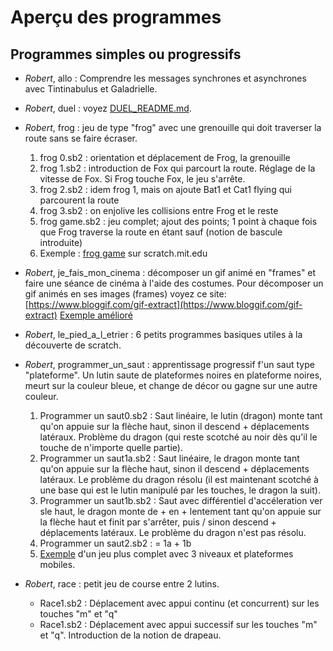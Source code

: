 # Aperçu des programmes
## Programmes simples ou progressifs

- _Robert_, allo&nbsp;: Comprendre les messages synchrones et asynchrones avec Tintinabulus et Galadrielle.

- _Robert_, duel&nbsp;: voyez  [DUEL\_README.md](https://github.com/TechiesLab/scratch/blob/master/programmes/duel/DUEL_README.md).

- _Robert_, frog&nbsp;: jeu de type "frog" avec une grenouille qui doit traverser la route sans se faire écraser.
	1. frog 0.sb2&nbsp;: orientation et déplacement de Frog, la grenouille
	1. frog 1.sb2&nbsp;: introduction de Fox qui parcourt la route. Réglage de la vitesse de Fox. Si Frog touche Fox, le jeu s'arrête.
	1. frog 2.sb2&nbsp;: idem frog 1, mais on ajoute Bat1 et Cat1 flying qui parcourent la route
	1. frog 3.sb2&nbsp;: on enjolive les collisions entre Frog et le reste
	1. frog game.sb2&nbsp;: jeu complet; ajout des points; 1 point à chaque fois que Frog traverse la route en étant sauf (notion de bascule introduite)
	1. Exemple&nbsp;:  [frog game](https://scratch.mit.edu/projects/211884283/) sur scratch.mit.edu

- _Robert_, je\_fais\_mon\_cinema&nbsp;: décomposer un gif animé en "frames" et faire une séance de cinéma à l'aide des costumes. Pour décomposer un gif animés en ses images (frames) voyez ce site: [https://www.bloggif.com/gif-extract](https://www.bloggif.com/gif-extract)
[Exemple amélioré](https://scratch.mit.edu/projects/217679845/)

- _Robert_, le\_pied\_a\_l\_etrier&nbsp;: 6 petits programmes basiques utiles à la découverte de scratch.

- _Robert_, programmer\_un\_saut&nbsp;: apprentissage progressif f'un saut type "plateforme". Un lutin saute de plateformes noires en plateforme noires, meurt sur la couleur bleue, et change de décor ou gagne sur une autre couleur.
	1. Programmer un saut0.sb2&nbsp;: Saut linéaire, le lutin (dragon) monte tant qu'on appuie sur la flèche haut, sinon il descend + déplacements latéraux. Problème du dragon (qui reste scotché au noir dès qu'il le touche de n'importe quelle partie).
	1. Programmer un saut1a.sb2&nbsp;: Saut linéaire, le dragon monte tant qu'on appuie sur la flèche haut, sinon il descend + déplacements latéraux. Le problème du dragon résolu (il est maintenant scotché à une base qui est le lutin manipulé par les touches, le dragon la suit).
	1. Programmer un saut1b.sb2&nbsp;: Saut avec différentiel d'accéleration ver sle haut, le dragon monte de + en + lentement tant qu'on appuie sur la flèche haut et finit par s'arrêter, puis / sinon descend + déplacements latéraux. Le problème du dragon n'est pas résolu.
	1. Programmer un saut2.sb2&nbsp;: = 1a + 1b
	1. [Exemple](https://scratch.mit.edu/projects/214474955/)  d'un jeu plus complet avec 3 niveaux et plateformes mobiles. 

- _Robert_, race&nbsp;: petit jeu de course entre 2 lutins.
	- Race1.sb2&nbsp;: Déplacement avec appui continu (et concurrent) sur les touches "m" et "q"
	- Race1.sb2&nbsp;: Déplacement avec appui successif sur les touches "m" et "q". Introduction de la notion de drapeau.
